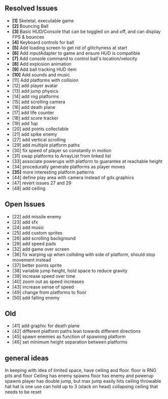 ## Resolved Issues ##

- **[1]** Skeletal, executable game
- **[2]** Bouncing Ball
- **[3]** Basic HUD/Console that can be toggled on and off, and can display FPS & bounces
- **[4]** Keyboard controls for ball
- **[5]** Add loading screen to get rid of glitchyness at start
- **[6]** Add inputAdapter to game and ensure HUD is compatible
- **[7]** Add console command to control ball's location/velocity
- **[8]** Add explosion animation
- **[9]** Add ball tracking HUD item
- **[10]** Add sounds and music
 - [11] Add platforms with collision
 - [12] add player avatar
 - [13] add jump physics
 - [14] add rng platforms
 - [15] add scrolling camera
 - [16] add death plane
 - [17] add life counter
 - [18] add score tracker
 - [19] add 1up
 - [20] add points collectable
 - [21] add spike enemy
 - [27] add vertical scrolling
 - [29] add multiple platform paths
 - [30] fix speed of player so constantly in motion
 - [31] swap platforms to ArrayList from linked list
 - [33] associate powerups with platform to guarantee at reachable height
 - [34] procedurally generate platforms as player moves
 - **[35]** more interesting platform patterns
 - [44] define play area with camera instead of gdx.graphics
 - [47] revert issues 27 and 29
 - [48] add ceiling

## Open Issues ##

 - [22] add missile enemy
 - [23] add sfx
 - [24] add music
 - [25] add custom sprites
 - [26] add scrolling background
 - [28] add speed pads
 - [32] add game over screen
 - [36] fix warping up when colliding with side of platform, should stop movement instead
 - [37] better points sprite
 - [38] variable jump height, hold space to reduce gravity
 - [39] increase speed over time
 - [40] zoom out as speed increases
 - [43] increase sense of speed
 - [49] change from platforms to floor
 - [50] add falling enemy
 
 ## Old ##
 - [41] add graphic for death plane
 - [42] different platform paths lean towards different directions
 - [45] spawn enemies as function of spawning platform
 - [46] set minimum height separation between platforms


## general ideas ##
In keeping with idea of limited space, have ceiling and floor. floor is RNG pits and floor
Ceiling has enemy spawns
floor has enemy and powerup spawns
player has double jump, but max jump easily hits ceiling
throwable hat
hat is one use
can hold up to 3 (stack on head)
collapsing ceiling that needs to be reset